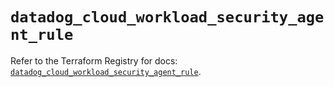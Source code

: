# `datadog_cloud_workload_security_agent_rule`

Refer to the Terraform Registry for docs: [`datadog_cloud_workload_security_agent_rule`](https://registry.terraform.io/providers/datadog/datadog/3.47.0/docs/resources/cloud_workload_security_agent_rule).
